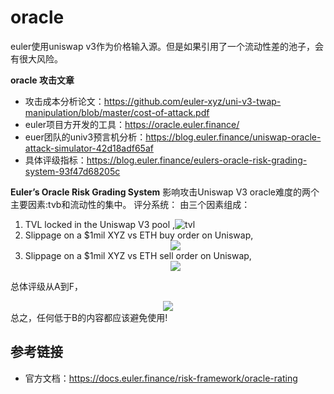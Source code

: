 # oracle
euler使用uniswap v3作为价格输入源。但是如果引用了一个流动性差的池子，会有很大风险。

**oracle 攻击文章**
- 攻击成本分析论文：https://github.com/euler-xyz/uni-v3-twap-manipulation/blob/master/cost-of-attack.pdf 
- euler项目方开发的工具：https://oracle.euler.finance/
- euer团队的univ3预言机分析：https://blog.euler.finance/uniswap-oracle-attack-simulator-42d18adf65af
- 具体评级指标：https://blog.euler.finance/eulers-oracle-risk-grading-system-93f47d68205c 


**Euler’s Oracle Risk Grading System**
影响攻击Uniswap V3 oracle难度的两个主要因素:tvb和流动性的集中。
评分系统：
由三个因素组成：
1. TVL locked in the Uniswap V3 pool ,![tvl](https://github.com/Dapp-Learning-DAO/Dapp-Learning-Arsenal/blob/main/images/defi/Euler/img/tvl.jpg?raw=true)
2. Slippage on a $1mil XYZ vs ETH buy order on Uniswap,  <center><img src="https://github.com/Dapp-Learning-DAO/Dapp-Learning-Arsenal/blob/main/images/defi/Euler/img/pump.jpg?raw=true" /></center>
3. Slippage on a $1mil XYZ vs ETH sell order on Uniswap, <center><img src="https://github.com/Dapp-Learning-DAO/Dapp-Learning-Arsenal/blob/main/images/defi/Euler/img/dump.jpg?raw=true" /></center>

总体评级从A到F，<center><img src="https://github.com/Dapp-Learning-DAO/Dapp-Learning-Arsenal/blob/main/images/defi/Euler/img/grade.jpg?raw=true" /></center> 总之，任何低于B的内容都应该避免使用!
 




## 参考链接
- 官方文档：https://docs.euler.finance/risk-framework/oracle-rating